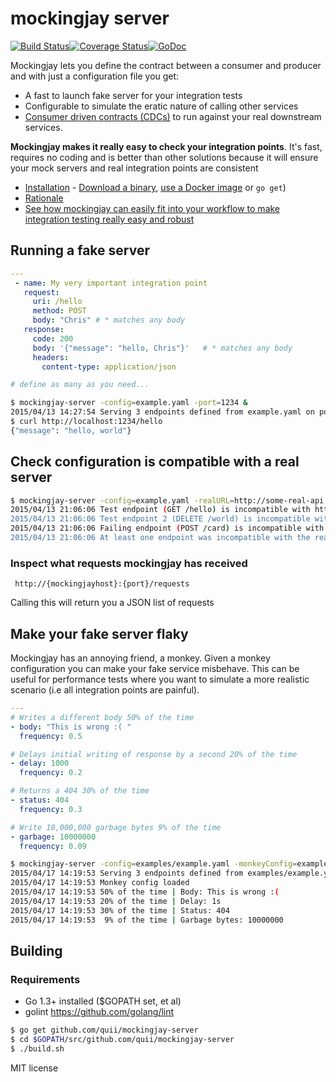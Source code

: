 # mockingjay server

[![Build Status](https://travis-ci.org/quii/mockingjay-server.svg?branch=master)](https://travis-ci.org/quii/mockingjay-server)[![Coverage Status](https://coveralls.io/repos/quii/mockingjay-server/badge.svg?branch=master)](https://coveralls.io/r/quii/mockingjay-server?branch=master)[![GoDoc](https://godoc.org/github.com/quii/mockingjay-server?status.svg)](https://godoc.org/github.com/quii/mockingjay-server)

Mockingjay lets you define the contract between a consumer and producer and with just a configuration file you get:

- A fast to launch fake server for your integration tests
 - Configurable to simulate the eratic nature of calling other services
- [Consumer driven contracts (CDCs)](http://martinfowler.com/articles/consumerDrivenContracts.html) to run against your real downstream services.

**Mockingjay makes it really easy to check your integration points**. It's fast, requires no coding and is better than other solutions because it will ensure your mock servers and real integration points are consistent

- [Installation](https://github.com/quii/mockingjay-server/wiki/Installing) - [Download a binary](https://github.com/quii/mockingjay-server/releases/latest), [use a Docker image](https://hub.docker.com/r/quii/mockingjay-server/) or `go get`)
- [Rationale](https://github.com/quii/mockingjay-server/wiki/Rationale)
- [See how mockingjay can easily fit into your workflow to make integration testing really easy and robust](https://github.com/quii/mockingjay-server/wiki/Suggested-workflow)


## Running a fake server

````yaml
---
 - name: My very important integration point
   request:
     uri: /hello
     method: POST
     body: "Chris" # * matches any body
   response:
     code: 200
     body: '{"message": "hello, Chris"}'   # * matches any body
     headers:
       content-type: application/json

# define as many as you need...
````

````bash
$ mockingjay-server -config=example.yaml -port=1234 &
2015/04/13 14:27:54 Serving 3 endpoints defined from example.yaml on port 1234
$ curl http://localhost:1234/hello
{"message": "hello, world"}
````

## Check configuration is compatible with a real server

````bash
$ mockingjay-server -config=example.yaml -realURL=http://some-real-api.com
2015/04/13 21:06:06 Test endpoint (GET /hello) is incompatible with http://some-real-api - Couldn't reach real server
2015/04/13 21:06:06 Test endpoint 2 (DELETE /world) is incompatible with http://some-real-api - Couldn't reach real server
2015/04/13 21:06:06 Failing endpoint (POST /card) is incompatible with http://some-real-api - Couldn't reach real server
2015/04/13 21:06:06 At least one endpoint was incompatible with the real URL supplied
````

### Inspect what requests mockingjay has received

     http://{mockingjayhost}:{port}/requests

Calling this will return you a JSON list of requests

## Make your fake server flaky

Mockingjay has an annoying friend, a monkey. Given a monkey configuration you can make your fake service misbehave. This can be useful for performance tests where you want to simulate a more realistic scenario (i.e all integration points are painful).

````yaml
---
# Writes a different body 50% of the time
- body: "This is wrong :( "
  frequency: 0.5

# Delays initial writing of response by a second 20% of the time
- delay: 1000
  frequency: 0.2

# Returns a 404 30% of the time
- status: 404
  frequency: 0.3

# Write 10,000,000 garbage bytes 9% of the time
- garbage: 10000000
  frequency: 0.09
````

````bash
$ mockingjay-server -config=examples/example.yaml -monkeyConfig=examples/monkey-business.yaml
2015/04/17 14:19:53 Serving 3 endpoints defined from examples/example.yaml on port 9090
2015/04/17 14:19:53 Monkey config loaded
2015/04/17 14:19:53 50% of the time | Body: This is wrong :(
2015/04/17 14:19:53 20% of the time | Delay: 1s
2015/04/17 14:19:53 30% of the time | Status: 404
2015/04/17 14:19:53  9% of the time | Garbage bytes: 10000000
````

## Building

### Requirements

- Go 1.3+ installed ($GOPATH set, et al)
- golint https://github.com/golang/lint

````bash
$ go get github.com/quii/mockingjay-server
$ cd $GOPATH/src/github.com/quii/mockingjay-server
$ ./build.sh
````

MIT license
